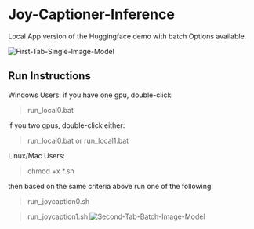 # Joy-Captioner-Inference
Local App version of the Huggingface demo with batch Options available.

![First-Tab-Single-Image-Model](https://github.com/user-attachments/assets/ff1ffc8c-c887-4730-871d-ba99fe457217)

## Run Instructions

Windows Users:
if you have one gpu, double-click:
> run_local0.bat

if you two gpus, double-click either:
> run_local0.bat
or
> run_local1.bat

Linux/Mac Users:
> chmod +x *.sh

then based on the same criteria above run one of the following:
> run_joycaption0.sh

> run_joycaption1.sh
![Second-Tab-Batch-Image-Model](https://github.com/user-attachments/assets/755d7e16-27a1-423d-a581-cf804f12b787)

